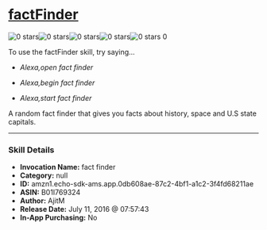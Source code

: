 # [factFinder](http://alexa.amazon.com/#skills/amzn1.echo-sdk-ams.app.0db608ae-87c2-4bf1-a1c2-3f4fd68211ae)
![0 stars](../../images/ic_star_border_black_18dp_1x.png)![0 stars](../../images/ic_star_border_black_18dp_1x.png)![0 stars](../../images/ic_star_border_black_18dp_1x.png)![0 stars](../../images/ic_star_border_black_18dp_1x.png)![0 stars](../../images/ic_star_border_black_18dp_1x.png) 0

To use the factFinder skill, try saying...

* *Alexa,open fact finder*

* *Alexa,begin fact finder*

* *Alexa,start fact finder*

A random fact finder that gives you facts about history, space and U.S state capitals.

***

### Skill Details

* **Invocation Name:** fact finder
* **Category:** null
* **ID:** amzn1.echo-sdk-ams.app.0db608ae-87c2-4bf1-a1c2-3f4fd68211ae
* **ASIN:** B01I769324
* **Author:** AjitM
* **Release Date:** July 11, 2016 @ 07:57:43
* **In-App Purchasing:** No
